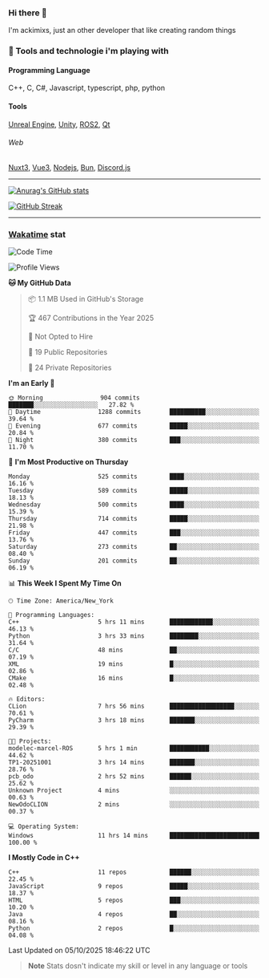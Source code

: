 ### Hi there 👋

I'm ackimixs, just an other developer that like creating random things

### 🧰 Tools and technologie i'm playing with

#### Programming Language
C++, C, C#, Javascript, typescript, php, python

#### Tools
[Unreal Engine](https://www.unrealengine.com), [Unity](https://unity.com/), [ROS2](https://ros.org/), [Qt](https://www.qt.io/)

###### Web
[Nuxt3](https://nuxt.com/), [Vue3](https://vuejs.org/), [Nodejs](https://nodejs.org), [Bun](https://bun.sh/), [Discord.js](https://discord.js.org/)

---

[![Anurag's GitHub stats](https://github-readme-stats.vercel.app/api?username=ackimixs&show_icons=true&theme=github_dark&count_private=true)](https://github.com/anuraghazra/github-readme-stats)

[![GitHub Streak](https://github-readme-streak-stats.herokuapp.com?user=Ackimixs&theme=github-dark-blue&date_format=j%20M%5B%20Y%5D&mode=weekly)](https://git.io/streak-stats)

---
 
 ### [Wakatime](https://wakatime.com/) stat

<!--START_SECTION:waka-->
![Code Time](http://img.shields.io/badge/Code%20Time-1%2C734%20hrs%2030%20mins-blue)

![Profile Views](http://img.shields.io/badge/Profile%20Views-0-blue)

**🐱 My GitHub Data** 

> 📦 1.1 MB Used in GitHub's Storage 
 > 
> 🏆 467 Contributions in the Year 2025
 > 
> 🚫 Not Opted to Hire
 > 
> 📜 19 Public Repositories 
 > 
> 🔑 24 Private Repositories 
 > 
**I'm an Early 🐤** 

```text
🌞 Morning                904 commits         ███████░░░░░░░░░░░░░░░░░░   27.82 % 
🌆 Daytime                1288 commits        ██████████░░░░░░░░░░░░░░░   39.64 % 
🌃 Evening                677 commits         █████░░░░░░░░░░░░░░░░░░░░   20.84 % 
🌙 Night                  380 commits         ███░░░░░░░░░░░░░░░░░░░░░░   11.70 % 
```
📅 **I'm Most Productive on Thursday** 

```text
Monday                   525 commits         ████░░░░░░░░░░░░░░░░░░░░░   16.16 % 
Tuesday                  589 commits         █████░░░░░░░░░░░░░░░░░░░░   18.13 % 
Wednesday                500 commits         ████░░░░░░░░░░░░░░░░░░░░░   15.39 % 
Thursday                 714 commits         █████░░░░░░░░░░░░░░░░░░░░   21.98 % 
Friday                   447 commits         ███░░░░░░░░░░░░░░░░░░░░░░   13.76 % 
Saturday                 273 commits         ██░░░░░░░░░░░░░░░░░░░░░░░   08.40 % 
Sunday                   201 commits         ██░░░░░░░░░░░░░░░░░░░░░░░   06.19 % 
```


📊 **This Week I Spent My Time On** 

```text
🕑︎ Time Zone: America/New_York

💬 Programming Languages: 
C++                      5 hrs 11 mins       ████████████░░░░░░░░░░░░░   46.13 % 
Python                   3 hrs 33 mins       ████████░░░░░░░░░░░░░░░░░   31.64 % 
C/C                      48 mins             ██░░░░░░░░░░░░░░░░░░░░░░░   07.19 % 
XML                      19 mins             █░░░░░░░░░░░░░░░░░░░░░░░░   02.86 % 
CMake                    16 mins             █░░░░░░░░░░░░░░░░░░░░░░░░   02.48 % 

🔥 Editors: 
CLion                    7 hrs 56 mins       ██████████████████░░░░░░░   70.61 % 
PyCharm                  3 hrs 18 mins       ███████░░░░░░░░░░░░░░░░░░   29.39 % 

🐱‍💻 Projects: 
modelec-marcel-ROS       5 hrs 1 min         ███████████░░░░░░░░░░░░░░   44.62 % 
TP1-20251001             3 hrs 14 mins       ███████░░░░░░░░░░░░░░░░░░   28.76 % 
pcb_odo                  2 hrs 52 mins       ██████░░░░░░░░░░░░░░░░░░░   25.62 % 
Unknown Project          4 mins              ░░░░░░░░░░░░░░░░░░░░░░░░░   00.63 % 
NewOdoCLION              2 mins              ░░░░░░░░░░░░░░░░░░░░░░░░░   00.37 % 

💻 Operating System: 
Windows                  11 hrs 14 mins      █████████████████████████   100.00 % 
```

**I Mostly Code in C++** 

```text
C++                      11 repos            ██████░░░░░░░░░░░░░░░░░░░   22.45 % 
JavaScript               9 repos             █████░░░░░░░░░░░░░░░░░░░░   18.37 % 
HTML                     5 repos             ███░░░░░░░░░░░░░░░░░░░░░░   10.20 % 
Java                     4 repos             ██░░░░░░░░░░░░░░░░░░░░░░░   08.16 % 
Python                   2 repos             █░░░░░░░░░░░░░░░░░░░░░░░░   04.08 % 
```




 Last Updated on 05/10/2025 18:46:22 UTC
<!--END_SECTION:waka-->

> **Note**
> Stats dosn't indicate my skill or level in any language or tools
